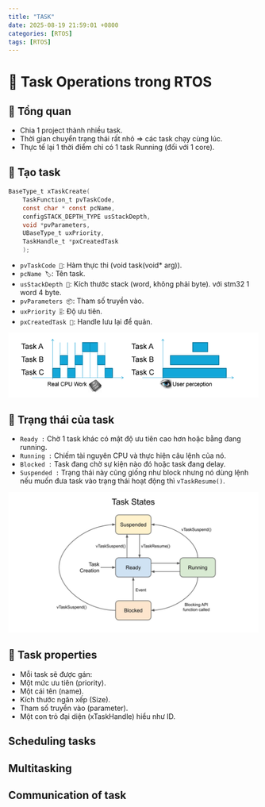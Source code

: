 ```yaml
---
title: "TASK"
date: 2025-08-19 21:59:01 +0800
categories: [RTOS]
tags: [RTOS]
---
```


# 🐰 Task Operations trong RTOS

## 🐼 Tổng quan 

- Chia 1 project thành nhiều task.
- Thời gian chuyển trạng thái rất nhỏ => các task chạy cùng lúc.
- Thực tế lại 1 thời điểm chỉ có 1 task Running (đối với 1 core).


## 🐣 Tạo task
```c
BaseType_t xTaskCreate(
    TaskFunction_t pvTaskCode,
    const char * const pcName,
    configSTACK_DEPTH_TYPE usStackDepth,
    void *pvParameters,
    UBaseType_t uxPriority,
    TaskHandle_t *pxCreatedTask
    );
```
- `pvTaskCode 🧩`: Hàm thực thi (void task(void* arg)).
- `pcName 🏷️`: Tên task.
- `usStackDepth 📏`: Kích thước stack (word, không phải byte). với stm32 1 word 4 byte.
- `pvParameters 📦`: Tham số truyền vào.
- `uxPriority 🎚️`: Độ ưu tiên.
- `pxCreatedTask 🪪`: Handle lưu lại để quản.

![alt text](/assets/RTOS/task.png)

## 🦊 Trạng thái của task

- `Ready :` Chờ 1 task khác có mật độ ưu tiên cao hơn hoặc bằng đang running.
- `Running :` Chiếm tài nguyên CPU và thực hiện câu lệnh của nó.
- `Blocked :` Task đang chờ sự kiện nào đó hoặc task đang delay.
- `Suspended :` Trạng thái này cũng giống như block nhưng nó dùng lệnh nếu muốn đưa task vào trạng thái hoạt động thì `vTaskResume()`.

![alt text](/assets/RTOS/task_state.png)

## 🐨 Task properties

- Mỗi task sẽ được gán:
- Một mức ưu tiên (priority).
- Một cái tên (name).
- Kích thước ngăn xếp (Size).
- Tham số truyền vào (parameter).
- Một con trỏ đại diện (xTaskHandle) hiểu như ID.

## Scheduling tasks

## Multitasking

## Communication of task





